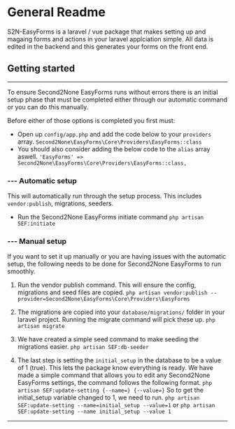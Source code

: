 # General Readme

S2N-EasyForms is a laravel / vue package that makes setting up and magaing forms and actions in your laravel applciation simple. All data is edited in the backend and this generates your forms on the front end.

## Getting started
---
To ensure Second2None EasyForms runs without errors there is an initial setup phase that must be completed either through our automatic command or you can do this manually. 

Before either of those options is completed you first must:
- Open up `config/app.php` and add the code below to your `providers` array. 
`Second2None\EasyForms\Core\Providers\EasyForms::class` 
- You should also consider adding the below code to the `alias` array aswell.
`'EasyForms' => Second2None\EasyForms\Core\Providers\EasyForms::class,` 

### --- Automatic setup
This will automatically run through the setup process. This includes `vendor:publish`, migrations, seeders.
- Run the Second2None EasyForms initiate command
`php artisan SEF:initiate` 

### --- Manual setup
If you want to set it up manually or you are having issues with the automatic setup, the following needs to be done for Second2None EasyForms to run smoothly. 
1. Run the vendor publish command. This will ensure the config, migrations and seed files are copied.
`php artisan vendor:publish --provider=Second2None\EasyForms\Core\Providers\EasyForms`

2. The migrations are copied into your `database/migrations/` folder in your laravel project. Running the migrate command will pick these up.
`php artisan migrate` 

3. We have created a simple seed command to make seeding the migrations easier. 
`php artisan SEF:db-seeder`

4. The last step is setting the `initial_setup` in the database to be a value of 1 (true). This lets the package know everything is ready. 
We have made a simple command that allows you to edit any Second2None EasyForms settings, the command follows the following format. `php artisan SEF:update-setting {--name=} {--value=}` So to get the initial_setup variable changed to 1, we need to run.
`php artisan SEF:update-setting --name=initial_setup --value=1`
or
`php artisan SEF:update-setting --name initial_setup --value 1`

---
